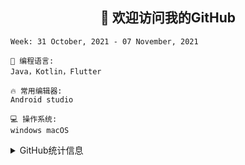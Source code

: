 <h2 align="center">👋 欢迎访问我的GitHub</h2>


<!--START_SECTION:waka-->
```text
Week: 31 October, 2021 - 07 November, 2021

💬 编程语言: 
Java，Kotlin，Flutter

🔥 常用编辑器: 
Android studio 

💻 操作系统: 
windows macOS

```


<!--END_SECTION:waka-->

<details>
<summary>GitHub统计信息</summary>

<br/>

> 动态太少，不好意思展示



